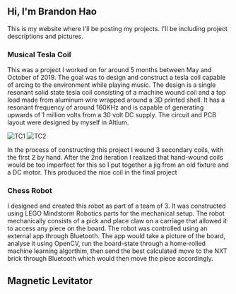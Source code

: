 ## Hi, I'm Brandon Hao

This is my website where I'll be posting my projects. I'll be including project descriptions and pictures.

### Musical Tesla Coil

This was a project I worked on for around 5 months between May and October of 2019. The goal was to design and construct a tesla coil capable of arcing to the environment while playing music. The design is a single resonant solid state tesla coil consisting of a machine wound coil and a top load made from aluminum wire wrapped around a 3D printed shell. It has a resonant frequency of around 160KHz and is capable of generating upwards of 1 million volts from a 30 volt DC supply. The circuit and PCB layout were designed by myself in Altium.

![TC1](https://drive.google.com/uc?id=1DWEHZktFV1PP6Gm3PRFRRhUwwlew-YS3) ![TC2](https://drive.google.com/uc?id=1DIeyop-6uRt399StIafPkjq_IDcjSDOI) 

In the process of constructing this project I wound 3 secondary coils, with the first 2 by hand. After the 2nd iteration I realized that hand-wound coils would be too imperfect for this so I put together a jig from an old fixture and a DC motor. This produced the nice coil in the final project

### Chess Robot

I designed and created this robot as part of a team of 3. It was constructed using LEGO Mindstorm Robotics parts for the mechanical setup. The robot mechanically consists of a pick and place claw on a carriage that allowed it to access any piece on the board. The robot was controlled using an external app through Bluetooth. The app would take a picture of the board, analyse it using OpenCV, run the board-state through a home-rolled machine learning algorthim, then send the best calculated move to the NXT brick through Bluetooth which would then move the piece accordingly.

## Magnetic Levitator

